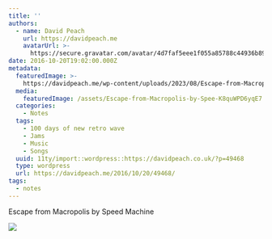 ```yaml
---
title: ''
authors:
  - name: David Peach
    url: https://davidpeach.me
    avatarUrl: >-
      https://secure.gravatar.com/avatar/4d7faf5eee1f055a85788c44936b8995eaab6dfb004e7854ec747ccb272e91ee?s=96&d=mm&r=g
date: 2016-10-20T19:02:00.000Z
metadata:
  featuredImage: >-
    https://davidpeach.me/wp-content/uploads/2023/08/Escape-from-Macropolis-by-Speed-Machine.jpg
  media:
    featuredImage: /assets/Escape-from-Macropolis-by-Spee-K8quWPD6yqE7.jpg
  categories:
    - Notes
  tags:
    - 100 days of new retro wave
    - Jams
    - Music
    - Songs
  uuid: 11ty/import::wordpress::https://davidpeach.co.uk/?p=49468
  type: wordpress
  url: https://davidpeach.me/2016/10/20/49468/
tags:
  - notes
---
```

Escape from Macropolis by Speed Machine

[![](/assets/Escape-from-Macropolis-by-Spee-6Z2ck8ZALv0F.jpg)](/assets/Escape-from-Macropolis-by-Spee-6Z2ck8ZALv0F.jpg)